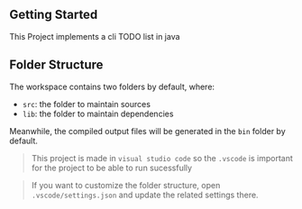 ## Getting Started

This Project implements a cli TODO list in java 

## Folder Structure

The workspace contains two folders by default, where:

- `src`: the folder to maintain sources
- `lib`: the folder to maintain dependencies

Meanwhile, the compiled output files will be generated in the `bin` folder by default.

> This project is made in  ` visual studio code ` so the ` .vscode ` is important for the project to be able to run sucessfully 

> If you want to customize the folder structure, open `.vscode/settings.json` and update the related settings there.